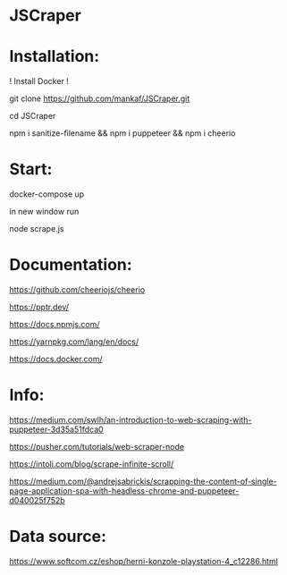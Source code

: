 # JSCraper



# Installation:

! Install Docker !

git clone https://github.com/mankaf/JSCraper.git

cd JSCraper

npm i sanitize-filename && npm i puppeteer && npm i cheerio


# Start:

docker-compose up

in new window run

node scrape.js



# Documentation:

https://github.com/cheeriojs/cheerio

https://pptr.dev/

https://docs.npmjs.com/

https://yarnpkg.com/lang/en/docs/

https://docs.docker.com/

# Info:

https://medium.com/swlh/an-introduction-to-web-scraping-with-puppeteer-3d35a51fdca0

https://pusher.com/tutorials/web-scraper-node

https://intoli.com/blog/scrape-infinite-scroll/

https://medium.com/@andrejsabrickis/scrapping-the-content-of-single-page-application-spa-with-headless-chrome-and-puppeteer-d040025f752b

# Data source:

https://www.softcom.cz/eshop/herni-konzole-playstation-4_c12286.html
